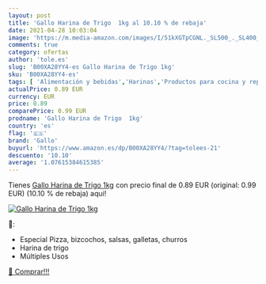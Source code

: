```yaml
---
layout: post
title: 'Gallo Harina de Trigo  1kg al 10.10 % de rebaja'
date: 2021-04-28 10:03:04
image: 'https://m.media-amazon.com/images/I/51kXGTpCGNL._SL500_._SL400_.jpg'
comments: true
category: ofertas
author: 'tole.es'
slug: 'B00XA28YY4-es Gallo Harina de Trigo 1kg'
sku: 'B00XA28YY4-es'
tags: [ 'Alimentación y bebidas','Harinas','Productos para cocina y repostería','gallo','harina','trigo', ]
actualPrice: 0.89 EUR
currency: EUR
price: 0.89
comparePrice: 0.99 EUR
prodname: 'Gallo Harina de Trigo  1kg'
country: 'es'
flag: '🇪🇸'
brand: 'Gallo'
buyurl: 'https://www.amazon.es/dp/B00XA28YY4/?tag=tolees-21'
descuento: '10.10'
average: '1.07615384615385'
---
```


Tienes [Gallo Harina de Trigo  1kg](https://www.amazon.es/dp/B00XA28YY4/?tag=tolees-21) con precio final de  0.89 EUR (original: 0.99 EUR) (10.10 %  de rebaja) aqui!

[![Gallo Harina de Trigo  1kg](https://m.media-amazon.com/images/I/51kXGTpCGNL._SL500_._SL400_.jpg)](https://www.amazon.es/dp/B00XA28YY4/?tag=tolees-21)

🔎:

- Especial Pizza, bizcochos, salsas, galletas, churros
- Harina de trigo
- Múltiples Usos

[🛒 Comprar!!!](https://www.amazon.es/dp/B00XA28YY4/?tag=tolees-21)
